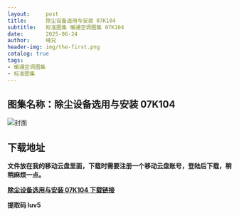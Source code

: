 ```yaml
---
layout:     post
title:      除尘设备选用与安装 07K104
subtitle:   标准图集 暖通空调图集 07K104
date:       2025-06-24
author:     峰兄
header-img: img/the-first.png
catalog: true
tags:
- 暖通空调图集
- 标准图集
---
```

## 图集名称：除尘设备选用与安装 07K104
![封面](https://pic1.imgdb.cn/item/6858f5a158cb8da5c864ef9f.jpg)


## 下载地址 ##
**文件放在我的移动云盘里面，下载时需要注册一个移动云盘账号，登陆后下载，稍稍麻烦一点。**  
  
[**除尘设备选用与安装 07K104 下载链接**](https://caiyun.139.com/w/i/2nQQW5X5qujrn)


**提取码 luv5**

